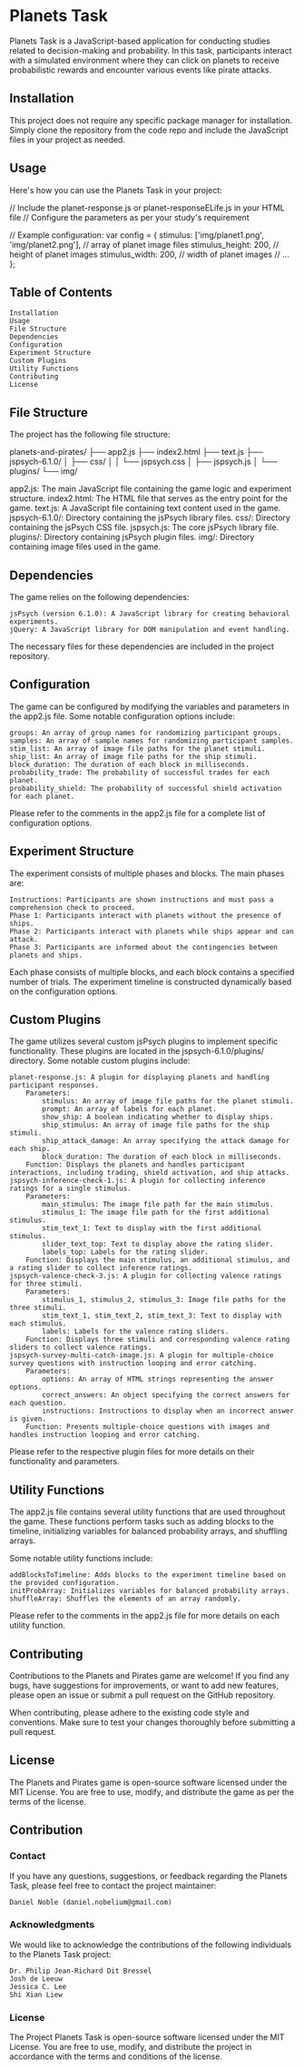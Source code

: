 # Planets Task

Planets Task is a JavaScript-based application for conducting studies related to decision-making and probability. In this task, participants interact with a simulated environment where they can click on planets to receive probabilistic rewards and encounter various events like pirate attacks.

## Installation

This project does not require any specific package manager for installation. Simply clone the repository from the code repo and include the JavaScript files in your project as needed.

## Usage

Here's how you can use the Planets Task in your project:

// Include the planet-response.js or planet-responseELife.js in your HTML file
// Configure the parameters as per your study's requirement

// Example configuration:
var config = {
stimulus: ['img/planet1.png', 'img/planet2.png'], // array of planet image files
stimulus_height: 200, // height of planet images
stimulus_width: 200, // width of planet images
// ... 
};

## Table of Contents

    Installation
    Usage
    File Structure
    Dependencies
    Configuration
    Experiment Structure
    Custom Plugins
    Utility Functions
    Contributing
    License

## File Structure

The project has the following file structure:

planets-and-pirates/
├── app2.js
├── index2.html
├── text.js
├── jspsych-6.1.0/
│   ├── css/
│   │   └── jspsych.css
│   ├── jspsych.js
│   └── plugins/
└── img/

app2.js: The main JavaScript file containing the game logic and experiment structure.
index2.html: The HTML file that serves as the entry point for the game.
text.js: A JavaScript file containing text content used in the game.
jspsych-6.1.0/: Directory containing the jsPsych library files.
    css/: Directory containing the jsPsych CSS file.
    jspsych.js: The core jsPsych library file.
    plugins/: Directory containing jsPsych plugin files.
img/: Directory containing image files used in the game.

## Dependencies

The game relies on the following dependencies:

    jsPsych (version 6.1.0): A JavaScript library for creating behavioral experiments.
    jQuery: A JavaScript library for DOM manipulation and event handling.

The necessary files for these dependencies are included in the project repository.

## Configuration

The game can be configured by modifying the variables and parameters in the app2.js file. Some notable configuration options include:

    groups: An array of group names for randomizing participant groups.
    samples: An array of sample names for randomizing participant samples.
    stim_list: An array of image file paths for the planet stimuli.
    ship_list: An array of image file paths for the ship stimuli.
    block_duration: The duration of each block in milliseconds.
    probability_trade: The probability of successful trades for each planet.
    probability_shield: The probability of successful shield activation for each planet.

Please refer to the comments in the app2.js file for a complete list of configuration options.

## Experiment Structure

The experiment consists of multiple phases and blocks. The main phases are:

    Instructions: Participants are shown instructions and must pass a comprehension check to proceed.
    Phase 1: Participants interact with planets without the presence of ships.
    Phase 2: Participants interact with planets while ships appear and can attack.
    Phase 3: Participants are informed about the contingencies between planets and ships.

Each phase consists of multiple blocks, and each block contains a specified number of trials. The experiment timeline is constructed dynamically based on the configuration options.

## Custom Plugins

The game utilizes several custom jsPsych plugins to implement specific functionality. These plugins are located in the jspsych-6.1.0/plugins/ directory. Some notable custom plugins include:

    planet-response.js: A plugin for displaying planets and handling participant responses.
        Parameters:
            stimulus: An array of image file paths for the planet stimuli.
            prompt: An array of labels for each planet.
            show_ship: A boolean indicating whether to display ships.
            ship_stimulus: An array of image file paths for the ship stimuli.
            ship_attack_damage: An array specifying the attack damage for each ship.
            block_duration: The duration of each block in milliseconds.
        Function: Displays the planets and handles participant interactions, including trading, shield activation, and ship attacks.
    jspsych-inference-check-1.js: A plugin for collecting inference ratings for a single stimulus.
        Parameters:
            main_stimulus: The image file path for the main stimulus.
            stimulus_1: The image file path for the first additional stimulus.
            stim_text_1: Text to display with the first additional stimulus.
            slider_text_top: Text to display above the rating slider.
            labels_top: Labels for the rating slider.
        Function: Displays the main stimulus, an additional stimulus, and a rating slider to collect inference ratings.
    jspsych-valence-check-3.js: A plugin for collecting valence ratings for three stimuli.
        Parameters:
            stimulus_1, stimulus_2, stimulus_3: Image file paths for the three stimuli.
            stim_text_1, stim_text_2, stim_text_3: Text to display with each stimulus.
            labels: Labels for the valence rating sliders.
        Function: Displays three stimuli and corresponding valence rating sliders to collect valence ratings.
    jspsych-survey-multi-catch-image.js: A plugin for multiple-choice survey questions with instruction looping and error catching.
        Parameters:
            options: An array of HTML strings representing the answer options.
            correct_answers: An object specifying the correct answers for each question.
            instructions: Instructions to display when an incorrect answer is given.
        Function: Presents multiple-choice questions with images and handles instruction looping and error catching.

Please refer to the respective plugin files for more details on their functionality and parameters.

## Utility Functions

The app2.js file contains several utility functions that are used throughout the game. These functions perform tasks such as adding blocks to the timeline, initializing variables for balanced probability arrays, and shuffling arrays.

Some notable utility functions include:

    addBlocksToTimeline: Adds blocks to the experiment timeline based on the provided configuration.
    initProbArray: Initializes variables for balanced probability arrays.
    shuffleArray: Shuffles the elements of an array randomly.

Please refer to the comments in the app2.js file for more details on each utility function.

## Contributing

Contributions to the Planets and Pirates game are welcome! If you find any bugs, have suggestions for improvements, or want to add new features, please open an issue or submit a pull request on the GitHub repository.

When contributing, please adhere to the existing code style and conventions. Make sure to test your changes thoroughly before submitting a pull request.

## License

The Planets and Pirates game is open-source software licensed under the MIT License. You are free to use, modify, and distribute the game as per the terms of the license.

## Contribution

### Contact

If you have any questions, suggestions, or feedback regarding the Planets Task, please feel free to contact the project maintainer:

    Daniel Noble (daniel.nobelium@gmail.com)

### Acknowledgments

We would like to acknowledge the contributions of the following individuals to the Planets Task project:

    Dr. Philip Jean-Richard Dit Bressel
    Josh de Leeuw
    Jessica C. Lee
    Shi Xian Liew

### License

The Project Planets Task is open-source software licensed under the MIT License. You are free to use, modify, and distribute the project in accordance with the terms and conditions of the license.
